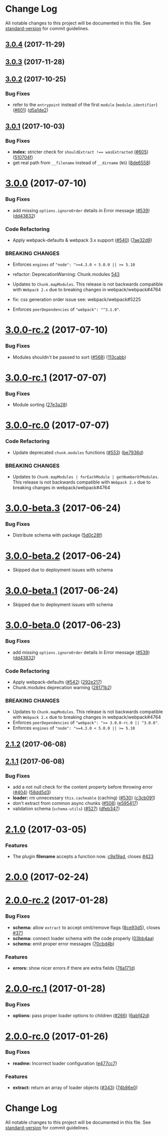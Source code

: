 # Change Log

All notable changes to this project will be documented in this file. See [standard-version](https://github.com/conventional-changelog/standard-version) for commit guidelines.

<a name="3.0.4"></a>
## [3.0.4](https://github.com/jansesun/extract-text-webpack-plugin/compare/v3.0.3...v3.0.4) (2017-11-29)



<a name="3.0.3"></a>
## [3.0.3](https://github.com/webpack-contrib/extract-text-webpack-plugin/compare/v3.0.2...v3.0.3) (2017-11-28)



<a name="3.0.2"></a>
## [3.0.2](https://github.com/webpack-contrib/extract-text-webpack-plugin/compare/v3.0.1...v3.0.2) (2017-10-25)


### Bug Fixes

* refer to the `entrypoint` instead of the first `module` (`module.identifier`)  ([#601](https://github.com/webpack-contrib/extract-text-webpack-plugin/issues/601)) ([d5a1de2](https://github.com/webpack-contrib/extract-text-webpack-plugin/commit/d5a1de2))



<a name="3.0.1"></a>
## [3.0.1](https://github.com/webpack-contrib/extract-text-webpack-plugin/compare/v3.0.0...v3.0.1) (2017-10-03)


### Bug Fixes

* **index:** stricter check for `shouldExtract !== wasExtracted` ([#605](https://github.com/webpack-contrib/extract-text-webpack-plugin/issues/605)) ([510704f](https://github.com/webpack-contrib/extract-text-webpack-plugin/commit/510704f))
* get real path from `__filename` instead of `__dirname` (`NS`) ([8de6558](https://github.com/webpack-contrib/extract-text-webpack-plugin/commit/8de6558))



<a name="3.0.0"></a>
# [3.0.0](https://github.com/webpack-contrib/extract-text-webpack-plugin/compare/v2.1.2...v3.0.0) (2017-07-10)


### Bug Fixes

* add missing `options.ignoreOrder` details in Error message ([#539](https://github.com/webpack-contrib/extract-text-webpack-plugin/issues/539)) ([dd43832](https://github.com/webpack-contrib/extract-text-webpack-plugin/commit/dd43832))


### Code Refactoring

* Apply webpack-defaults & webpack 3.x support ([#540](https://github.com/webpack-contrib/extract-text-webpack-plugin/issues/540)) ([7ae32d9](https://github.com/webpack-contrib/extract-text-webpack-plugin/commit/7ae32d9))


### BREAKING CHANGES

* Enforces `engines` of `"node": ">=4.3.0 < 5.0.0 || >= 5.10`

- refactor: DeprecationWarning: Chunk.modules [543](https://github.com/webpack-contrib/extract-text-webpack-plugin/pull/543)
* Updates to `Chunk.mapModules`. This release is not backwards compatible with `Webpack 2.x` due to breaking changes in webpack/webpack#4764

- fix: css generation order issue see: webpack/webpack#5225
* Enforces `peerDependencies` of `"webpack": "^3.1.0"`. 



<a name="3.0.0-rc.2"></a>
# [3.0.0-rc.2](https://github.com/webpack-contrib/extract-text-webpack-plugin/compare/v3.0.0-rc.1...v3.0.0-rc.2) (2017-07-10)


### Bug Fixes

* Modules shouldn't be passed to sort ([#568](https://github.com/webpack-contrib/extract-text-webpack-plugin/issues/568)) ([113cabb](https://github.com/webpack-contrib/extract-text-webpack-plugin/commit/113cabb))



<a name="3.0.0-rc.1"></a>
# [3.0.0-rc.1](https://github.com/webpack-contrib/extract-text-webpack-plugin/compare/v3.0.0-rc.0...v3.0.0-rc.1) (2017-07-07)


### Bug Fixes

* Module sorting ([27e3a28](https://github.com/webpack-contrib/extract-text-webpack-plugin/commit/27e3a28))



<a name="3.0.0-rc.0"></a>
# [3.0.0-rc.0](https://github.com/webpack-contrib/extract-text-webpack-plugin/compare/v3.0.0-beta.3...v3.0.0-rc.0) (2017-07-07)


### Code Refactoring

* Update deprecated `chunk.modules` functions ([#553](https://github.com/webpack-contrib/extract-text-webpack-plugin/issues/553)) ([be7936d](https://github.com/webpack-contrib/extract-text-webpack-plugin/commit/be7936d))


### BREAKING CHANGES

* Updates to `Chunk.mapModules | forEachModule | getNumberOfModules`. This release is not backwards compatible with `Webpack 2.x` due to breaking changes in webpack/webpack#4764



<a name="3.0.0-beta.3"></a>
# [3.0.0-beta.3](https://github.com/webpack-contrib/extract-text-webpack-plugin/compare/v3.0.0-beta.2...v3.0.0-beta.3) (2017-06-24)

### Bug Fixes

* Distribute schema with package ([5d0c28f](https://github.com/webpack-contrib/extract-text-webpack-plugin/commit/5d0c28f))


<a name="3.0.0-beta.2"></a>
# [3.0.0-beta.2](https://github.com/webpack-contrib/extract-text-webpack-plugin/compare/v3.0.0-beta.1...v3.0.0-beta.2) (2017-06-24)

 * Skipped due to deployment issues with schema

<a name="3.0.0-beta.1"></a>
# [3.0.0-beta.1](https://github.com/webpack-contrib/extract-text-webpack-plugin/compare/v3.0.0-beta.0...v3.0.0-beta.1) (2017-06-24)


 * Skipped due to deployment issues with schema


<a name="3.0.0-beta.0"></a>
# [3.0.0-beta.0](https://github.com/webpack-contrib/extract-text-webpack-plugin/compare/v2.1.2...v3.0.0-beta.0) (2017-06-23)


### Bug Fixes

* add missing `options.ignoreOrder` details in Error message ([#539](https://github.com/webpack-contrib/extract-text-webpack-plugin/issues/539)) ([dd43832](https://github.com/webpack-contrib/extract-text-webpack-plugin/commit/dd43832))


### Code Refactoring

* Apply webpack-defaults ([#542](https://github.com/webpack-contrib/extract-text-webpack-plugin/issues/542)) ([292e217](https://github.com/webpack-contrib/extract-text-webpack-plugin/commit/292e217))
* Chunk.modules deprecation warning ([28171b2](https://github.com/webpack-contrib/extract-text-webpack-plugin/commit/28171b2))


### BREAKING CHANGES

* Updates to `Chunk.mapModules`. This release is not backwards compatible with `Webpack 2.x` due to breaking changes in webpack/webpack#4764
* Enforces `peerDependencies` of `"webpack": ">= 3.0.0-rc.0 || ^3.0.0"`.
* Enforces `engines` of `"node": ">=4.3.0 < 5.0.0 || >= 5.10`



<a name="2.1.2"></a>
## [2.1.2](https://github.com/webpack-contrib/extract-text-webpack-plugin/compare/v2.1.1...v2.1.2) (2017-06-08)



<a name="2.1.1"></a>
## [2.1.1](https://github.com/webpack-contrib/extract-text-webpack-plugin/compare/v2.1.0...v2.1.1) (2017-06-08)


### Bug Fixes

* add a not null check for the content property before throwing error ([#404](https://github.com/webpack-contrib/extract-text-webpack-plugin/issues/404)) ([58dd5d3](https://github.com/webpack-contrib/extract-text-webpack-plugin/commit/58dd5d3))
* **loader:** rm unnecessary `this.cacheable` (caching) ([#530](https://github.com/webpack-contrib/extract-text-webpack-plugin/issues/530)) ([c3cb091](https://github.com/webpack-contrib/extract-text-webpack-plugin/commit/c3cb091))
* don't extract from common async chunks ([#508](https://github.com/webpack-contrib/extract-text-webpack-plugin/issues/508)) ([e595417](https://github.com/webpack-contrib/extract-text-webpack-plugin/commit/e595417))
* validation schema (`schema-utils`) ([#527](https://github.com/webpack-contrib/extract-text-webpack-plugin/issues/527)) ([dfeb347](https://github.com/webpack-contrib/extract-text-webpack-plugin/commit/dfeb347))



<a name="2.1.0"></a>
# [2.1.0](https://github.com/webpack/extract-text-webpack-plugin/compare/v2.0.0...v2.1.0) (2017-03-05)

### Features

* The plugin **filename** accepts a function now. [c9a19ad](https://github.com/webpack-contrib/extract-text-webpack-plugin/commit/c9a19ad), closes [#423](https://github.com/webpack-contrib/extract-text-webpack-plugin/pull/423)

<a name="2.0.0"></a>
# [2.0.0](https://github.com/webpack/extract-text-webpack-plugin/compare/v2.0.0-rc.3...v2.0.0) (2017-02-24)

<a name="2.0.0-rc.2"></a>
# [2.0.0-rc.2](https://github.com/webpack/extract-text-webpack-plugin/compare/v2.0.0-rc.1...v2.0.0-rc.2) (2017-01-28)


### Bug Fixes

* **schema:** allow `extract` to accept omit/remove flags ([8ce93d5](https://github.com/webpack/extract-text-webpack-plugin/commit/8ce93d5)), closes [#371](https://github.com/webpack/extract-text-webpack-plugin/issues/371)
* **schema:** connect loader schema with the code properly ([03bb4aa](https://github.com/webpack/extract-text-webpack-plugin/commit/03bb4aa))
* **schema:** emit proper error messages ([70cbd4b](https://github.com/webpack/extract-text-webpack-plugin/commit/70cbd4b))


### Features

* **errors:** show nicer errors if there are extra fields ([76a171d](https://github.com/webpack/extract-text-webpack-plugin/commit/76a171d))



<a name="2.0.0-rc.1"></a>
# [2.0.0-rc.1](https://github.com/webpack/extract-text-webpack-plugin/compare/v2.0.0-rc.0...v2.0.0-rc.1) (2017-01-28)


### Bug Fixes

* **options:** pass proper loader options to children ([#266](https://github.com/webpack/extract-text-webpack-plugin/issues/266)) ([6abf42d](https://github.com/webpack/extract-text-webpack-plugin/commit/6abf42d))



<a name="2.0.0-rc.0"></a>
# [2.0.0-rc.0](https://github.com/webpack/extract-text-webpack-plugin/compare/v2.0.0-beta.5...v2.0.0-rc.0) (2017-01-26)


### Bug Fixes

* **readme:** Incorrect loader configuration ([e477cc7](https://github.com/webpack/extract-text-webpack-plugin/commit/e477cc7))


### Features

* **extract:** return an array of loader objects ([#343](https://github.com/webpack/extract-text-webpack-plugin/issues/343)) ([74b86e0](https://github.com/webpack/extract-text-webpack-plugin/commit/74b86e0))



# Change Log

All notable changes to this project will be documented in this file. See [standard-version](https://github.com/conventional-changelog/standard-version) for commit guidelines.
